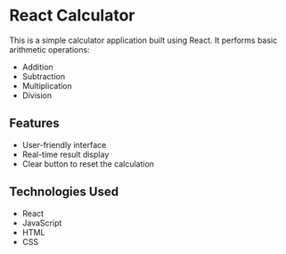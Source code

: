 # React Calculator

This is a simple calculator application built using React. It performs basic arithmetic operations:

- Addition
- Subtraction
- Multiplication
- Division

## Features

- User-friendly interface
- Real-time result display
- Clear button to reset the calculation

## Technologies Used

- React
- JavaScript
- HTML
- CSS
